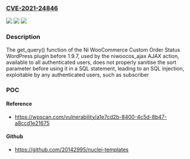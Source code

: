 ### [CVE-2021-24846](https://cve.mitre.org/cgi-bin/cvename.cgi?name=CVE-2021-24846)
![](https://img.shields.io/static/v1?label=Product&message=Ni%20WooCommerce%20Custom%20Order%20Status&color=blue)
![](https://img.shields.io/static/v1?label=Version&message=1.9.7%3C%201.9.7%20&color=brighgreen)
![](https://img.shields.io/static/v1?label=Vulnerability&message=CWE-89%20SQL%20Injection&color=brighgreen)

### Description

The get_query() function of the Ni WooCommerce Custom Order Status WordPress plugin before 1.9.7, used by the niwoocos_ajax AJAX action, available to all authenticated users, does not properly sanitise the sort parameter before using it in a SQL statement, leading to an SQL injection, exploitable by any authenticated users, such as subscriber

### POC

#### Reference
- https://wpscan.com/vulnerability/a1e7cd2b-8400-4c5d-8b47-a8ccd1e21675

#### Github
- https://github.com/20142995/nuclei-templates

